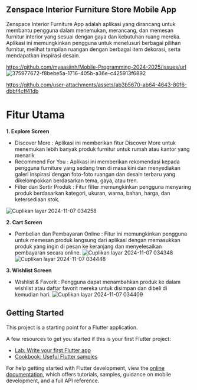 ## Zenspace Interior Furniture Store Mobile App
Zenspace Interior Furniture App adalah aplikasi yang dirancang untuk membantu pengguna dalam menemukan, merancang, dan memesan furnitur interior yang sesuai dengan gaya dan kebutuhan ruang mereka. Aplikasi ini memungkinkan pengguna untuk menelusuri berbagai pilihan furnitur, melihat tampilan ruangan dengan berbagai item dekorasi, serta mendapatkan inspirasi desain.

https://github.com/myaasiinh/Mobile-Programming-2024-2025/issues/url
![375977672-f8bebe5a-1716-405b-a36e-c425913f6892](https://github.com/user-attachments/assets/208a90b4-f04a-4779-92fa-705f3f1dce1f)

https://github.com/user-attachments/assets/ab3b5670-ab64-4643-80f6-dbbf4cff41db

# Fitur Utama
**1. Explore Screen**
- Discover More : Aplikasi ini memberikan fitur Discover More untuk menemukan lebih banyak produk furnitur untuk rumah atau kantor yang menarik
- Recommend For You : Aplikasi ini memberikan rekomendasi kepada pengguna furniture yang sedang tren di masa kini dan menyediakan galeri inspirasi dengan foto-foto ruangan dan desain terbaru yang dikelompokkan berdasarkan tema, gaya, atau tren.
- Filter dan Sortir Produk : Fitur filter memungkinkan pengguna menyaring produk berdasarkan kategori, ukuran, warna, bahan, harga, dan ketersediaan stok.

![Cuplikan layar 2024-11-07 034258](https://github.com/user-attachments/assets/508e481a-ff88-4797-a963-10bf8ea0d57c)
       
**2. Cart Screen**
- Pembelian dan Pembayaran Online : Fitur ini memungkinkan pengguna untuk memesan produk langsung dari aplikasi dengan memasukkan produk yang ingin di pesan ke keranjang dan menyelesaikan pembayaran secara online.
![Cuplikan layar 2024-11-07 034348](https://github.com/user-attachments/assets/e3e0b171-bab9-413d-a543-c30e28a7a48d)
![Cuplikan layar 2024-11-07 034448](https://github.com/user-attachments/assets/affa81e4-0036-4da6-9780-af9a810ca0b6)

**3. Wishlist Screen**
- Wishlist & Favorit : Pengguna dapat menambahkan produk ke dalam wishlist atau daftar favorit mereka untuk disimpan dan dibeli di kemudian hari.
![Cuplikan layar 2024-11-07 034409](https://github.com/user-attachments/assets/f4351d3d-ceda-4acd-aa7c-9ec01b2c6482)

## Getting Started

This project is a starting point for a Flutter application.

A few resources to get you started if this is your first Flutter project:

- [Lab: Write your first Flutter app](https://docs.flutter.dev/get-started/codelab)
- [Cookbook: Useful Flutter samples](https://docs.flutter.dev/cookbook)

For help getting started with Flutter development, view the
[online documentation](https://docs.flutter.dev/), which offers tutorials,
samples, guidance on mobile development, and a full API reference.
